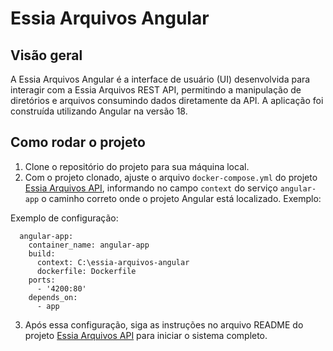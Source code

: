 # Essia Arquivos Angular

## Visão geral

A Essia Arquivos Angular é a interface de usuário (UI) desenvolvida para interagir com a Essia Arquivos REST API, permitindo a manipulação de diretórios e arquivos consumindo dados diretamente da API. A aplicação foi construída utilizando Angular na versão 18.

## Como rodar o projeto 
  1. Clone o repositório do projeto para sua máquina local.
  2. Com o projeto clonado, ajuste o arquivo ```docker-compose.yml``` do projeto [Essia Arquivos API](https://github.com/joaoarthurolv/essia-arquivos-api), informando no campo ```context``` do serviço ```angular-app``` o caminho correto onde o projeto Angular está localizado. Exemplo:

  Exemplo de configuração: 
  ```
    angular-app:
      container_name: angular-app
      build:
        context: C:\essia-arquivos-angular  
        dockerfile: Dockerfile           
      ports:
        - '4200:80'                      
      depends_on:
        - app    
  ```
  3. Após essa configuração, siga as instruções no arquivo README do projeto [Essia Arquivos API](https://github.com/joaoarthurolv/essia-arquivos-api) para iniciar o sistema completo.

